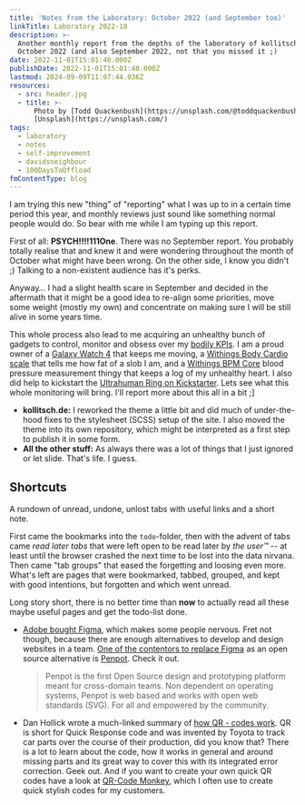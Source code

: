 ```yaml
---
title: 'Notes from the Laboratory: October 2022 (and September too)'
linkTitle: Laboratory 2022-10
description: >-
  Another monthly report from the depths of the laboratory of kollitsch.dev -
  October 2022 (and also September 2022, not that you missed it ;)
date: 2022-11-01T15:01:40.000Z
publishDate: 2022-11-01T15:01:40.000Z
lastmod: 2024-09-09T11:07:44.036Z
resources:
  - src: header.jpg
  - title: >-
      Photo by [Todd Quackenbush](https://unsplash.com/@toddquackenbush) via
      [Unsplash](https://unsplash.com/)
tags:
  - laboratory
  - notes
  - self-improvement
  - davidsneighbour
  - 100DaysToOffload
fmContentType: blog
---
```


I am trying this new "thing" of "reporting" what I was up to in a certain time period this year, and monthly reviews just sound like something normal people would do. So bear with me while I am typing up this report.

First of all: **PSYCH!!!!111One**. There was no September report. You probably totally realise that and knew it and were wondering throughout the month of October what might have been wrong. On the other side, I know you didn't ;) Talking to a non-existent audience has it's perks.

Anyway… I had a slight health scare in September and decided in the aftermath that it might be a good idea to re-align some priorities, move some weight (mostly my own) and concentrate on making sure I will be still alive in some years time.

This whole process also lead to me acquiring an unhealthy bunch of gadgets to control, monitor and obsess over my [bodily KPIs](https://www.klipfolio.com/resources/articles/what-is-a-key-performance-indicator). I am a proud owner of a [Galaxy Watch 4](https://www.samsung.com/sg/watches/galaxy-watch/galaxy-watch4-classic-black-bluetooth-sm-r890nzkaasa/) that keeps me moving, a [Withings Body Cardio scale](https://www.withings.com/eu/en/body-cardio) that tells me how fat of a slob I am, and a [Withings BPM Core](https://www.withings.com/eu/en/bpm-core) blood pressure measurement thingy that keeps a log of my unhealthy heart. I also did help to kickstart the [Ultrahuman Ring on Kickstarter](https://www.kickstarter.com/projects/ultrahuman/ultrahuman-ring-decode-your-metabolism). Lets see what this whole monitoring will bring. I'll report more about this all in a bit ;]

- **kollitsch.de:** I reworked the theme a little bit and did much of under-the-hood fixes to the stylesheet (SCSS) setup of the site. I also moved the theme into its own repository, which might be interpreted as a first step to publish it in some form.
- **All the other stuff:** As always there was a lot of things that I just ignored or let slide. That's life. I guess.

## Shortcuts

A rundown of unread, undone, unlost tabs with useful links and a short note.

First came the bookmarks into the `todo`-folder, then with the advent of tabs came _read later tabs_ that were left open to be read later by _the user™_ -- at least until the browser crashed the next time to be lost into the data nirvana. Then came "tab groups" that eased the forgetting and loosing even more. What's left are pages that were bookmarked, tabbed, grouped, and kept with good intentions, but forgotten and which went unread.

Long story short, there is no better time than **now** to actually read all these maybe useful pages and get the todo-list done.

- [Adobe bought Figma](https://news.adobe.com/news/news-details/2022/Adobe-to-Acquire-Figma/), which makes some people nervous. Fret not though, because there are enough alternatives to develop and design websites in a team. [One of the contentors to replace Figma](https://news.itsfoss.com/penpot-figma-alternative/) as an open source alternative is [Penpot](https://penpot.app/). Check it out.

  > Penpot is the first Open Source design and prototyping platform meant for cross-domain teams. Non dependent on operating systems, Penpot is web based and works with open web standards (SVG). For all and empowered by the community.

- Dan Hollick wrote a much-linked summary of [how QR - codes work](https://typefully.com/DanHollick/qr-codes-T7tLlNi). QR is short for Quick Response code and was invented by Toyota to track car parts over the course of their production, did you know that? There is a lot to learn about the code, how it works in general and around missing parts and its great way to cover this with its integrated error correction. Geek out. And if you want to create your own quick QR codes have a look at [QR-Code Monkey](https://www.qrcode-monkey.com/), which I often use to create quick stylish codes for my customers.
